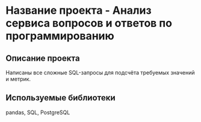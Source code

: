 # Название проекта - Анализ сервиса вопросов и ответов по программированию

## Описание проекта

Написаны все сложные SQL-запросы для подсчёта требуемых значений и метрик.

## Используемые библиотеки

pandas, SQL, PostgreSQL
